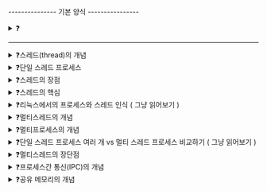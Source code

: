 --------------- 기본 양식 ----------------

<details>
<summary>❓</summary>

>""

</details>

------------------------------------------

<details>
<summary>❓스레드(thread)의 개념</summary>

>"스레드(thread)는 프로세스를 구성하는 실행의 흐름 단위이다. 하나의 프로세스는 여러 개의 스레드를 가질 수 있다. 스레드를 통해 하나의 프로세스에서 여러 부분 동시 실행 가능"
![image](https://github.com/user-attachments/assets/3e4c161f-5c1f-420a-9574-1eb6dcfcb516)

</details>

<details>
<summary>❓단일 스레드 프로세스</summary>

>"모든 프로세스가 하나의 실행 흐름을 가지고, 한 번에 하나의 부분만 실행되는 프로세"
![image](https://github.com/user-attachments/assets/45ad6b28-6b26-4cec-9f2a-1fab0e890883)

</details>

<details>
<summary>❓스레드의 장점</summary>

>"스레드의 도입으로 하나의 프로세스가 한 번에 여러 일을 동시에 처리할 수 있게 되었다. 즉, 프로세스를 구성하는 여러 명령어들을 동시에 실행할 수 있게 되었다."
![image](https://github.com/user-attachments/assets/6f6e3c25-fc72-4e93-8658-10f34e4cc7a2)

</details>

<details>
<summary>❓스레드의 핵심</summary>

>"스레드들은 실행에 필요한 최소한의 정보(프로그램 카운터를 비롯한 레지스터, 스택)만을 유지한 채 프로세스 자원을 공유하면서 실행된다."
![image](https://github.com/user-attachments/assets/afb49f79-f073-478c-80fa-da0848db58e9)

</details>

<details>
<summary>❓리눅스에서의 프로세스와 스레드 인식 ( 그냥 읽어보기 )</summary>

>"리눅스에서는 프로세스와 스레드를 구분 짓지 않고 둘 다 실행의 문맥(context of execution)이라는 점에서 동등하게 간주한다. 통일해서 task로 명명한다."

</details>

<details>
<summary>❓멀티스레드의 개념</summary>

>"하나의 프로세스를 여러 스레드로 동시에 실행하는 것을 말한다."
![image](https://github.com/user-attachments/assets/6f6e3c25-fc72-4e93-8658-10f34e4cc7a2)

</details>

<details>
<summary>❓멀티프로세스의 개념</summary>

>"여러 프로세스를 동시에 실행하는 것을 말한다."

</details>

<details>
<summary>❓단일 스레드 프로세스 여러 개 vs 멀티 스레드 프로세스 비교하기 ( 그냥 읽어보기 ) </summary>

>"프로세스끼리는 자원을 공유하지 않지만, 스레드끼리는 같은 프로세스 내의 자원을 공유한다.
>![image](https://github.com/user-attachments/assets/4599f50a-7aa1-457f-a1d2-c3cdd3fb095f)
>![image](https://github.com/user-attachments/assets/e60c4544-b323-4475-b753-8f9ef797a958)
>![image](https://github.com/user-attachments/assets/e2f67e15-9004-485f-b18d-f4e2494ba7f6)


"

</details>

<details>
<summary>❓멀티스레드의 장단점</summary>

>"프로세스의 자원을 공유해서 협력과 통신에는 유리하지만, 하나의 프로세스에 문제가 생기면 프로세스 전체에 문제로 번질 수 있다."
![image](https://github.com/user-attachments/assets/eb212ca0-05fd-47e4-b83a-8318371c6425)

</details>

<details>
<summary>❓프로세스간 통신(IPC)의 개념</summary>

>"프로세스 간 자원을 공유하고 데이터를 주고받는 것"
>![image](https://github.com/user-attachments/assets/81941ebe-8e6f-4a1e-99ed-68add593fb9a)


</details>

<details>
<summary>❓공유 메모리의 개념</summary>

>"프로세스들이 공유할 수 있는 메모리의 영역을 말한다."

</details>

